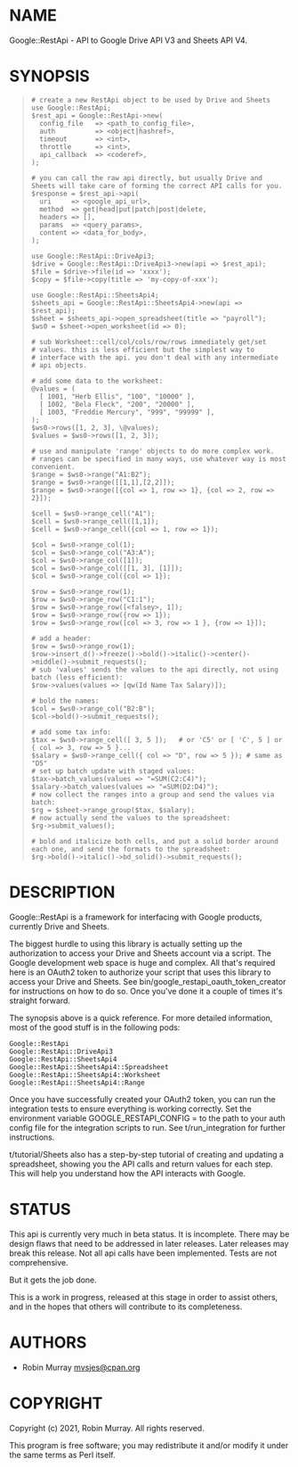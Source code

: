 # NAME

Google::RestApi - API to Google Drive API V3 and Sheets API V4.

# SYNOPSIS

>     # create a new RestApi object to be used by Drive and Sheets
>     use Google::RestApi;
>     $rest_api = Google::RestApi->new(
>       config_file   => <path_to_config_file>,
>       auth          => <object|hashref>,
>       timeout       => <int>,
>       throttle      => <int>,
>       api_callback  => <coderef>,
>     );
>
>     # you can call the raw api directly, but usually Drive and Sheets will take care of forming the correct API calls for you.
>     $response = $rest_api->api(
>       uri     => <google_api_url>,
>       method  => get|head|put|patch|post|delete,
>       headers => [],
>       params  => <query_params>,
>       content => <data_for_body>,
>     );
>
>     use Google::RestApi::DriveApi3;
>     $drive = Google::RestApi::DriveApi3->new(api => $rest_api);
>     $file = $drive->file(id => 'xxxx');
>     $copy = $file->copy(title => 'my-copy-of-xxx');
>
>     use Google::RestApi::SheetsApi4;
>     $sheets_api = Google::RestApi::SheetsApi4->new(api => $rest_api);
>     $sheet = $sheets_api->open_spreadsheet(title => "payroll");
>     $ws0 = $sheet->open_worksheet(id => 0);
>
>     # sub Worksheet::cell/col/cols/row/rows immediately get/set
>     # values. this is less efficient but the simplest way to
>     # interface with the api. you don't deal with any intermediate
>     # api objects.
>     
>     # add some data to the worksheet:
>     @values = (
>       [ 1001, "Herb Ellis", "100", "10000" ],
>       [ 1002, "Bela Fleck", "200", "20000" ],
>       [ 1003, "Freddie Mercury", "999", "99999" ],
>     );
>     $ws0->rows([1, 2, 3], \@values);
>     $values = $ws0->rows([1, 2, 3]);
>
>     # use and manipulate 'range' objects to do more complex work.
>     # ranges can be specified in many ways, use whatever way is most convenient.
>     $range = $ws0->range("A1:B2");
>     $range = $ws0->range([[1,1],[2,2]]);
>     $range = $ws0->range([{col => 1, row => 1}, {col => 2, row => 2}]);
>
>     $cell = $ws0->range_cell("A1");
>     $cell = $ws0->range_cell([1,1]);
>     $cell = $ws0->range_cell({col => 1, row => 1});
>
>     $col = $ws0->range_col(1);
>     $col = $ws0->range_col("A3:A");
>     $col = $ws0->range_col([1]);
>     $col = $ws0->range_col([[1, 3], [1]]);
>     $col = $ws0->range_col({col => 1});
>
>     $row = $ws0->range_row(1);
>     $row = $ws0->range_row("C1:1");
>     $row = $ws0->range_row([<falsey>, 1]);
>     $row = $ws0->range_row({row => 1});
>     $row = $ws0->range_row([col => 3, row => 1 }, {row => 1}]);
>
>     # add a header:
>     $row = $ws0->range_row(1);
>     $row->insert_d()->freeze()->bold()->italic()->center()->middle()->submit_requests();
>     # sub 'values' sends the values to the api directly, not using batch (less efficient):
>     $row->values(values => [qw(Id Name Tax Salary)]);
>
>     # bold the names:
>     $col = $ws0->range_col("B2:B");
>     $col->bold()->submit_requests();
>
>     # add some tax info:
>     $tax = $ws0->range_cell([ 3, 5 ]);   # or 'C5' or [ 'C', 5 ] or { col => 3, row => 5 }...
>     $salary = $ws0->range_cell({ col => "D", row => 5 }); # same as "D5"
>     # set up batch update with staged values:
>     $tax->batch_values(values => "=SUM(C2:C4)");
>     $salary->batch_values(values => "=SUM(D2:D4)");
>     # now collect the ranges into a group and send the values via batch:
>     $rg = $sheet->range_group($tax, $salary);
>     # now actually send the values to the spreadsheet:
>     $rg->submit_values();
> 
>     # bold and italicize both cells, and put a solid border around each one, and send the formats to the spreadsheet:
>     $rg->bold()->italic()->bd_solid()->submit_requests();
>

# DESCRIPTION

Google::RestApi is a framework for interfacing with Google products, currently Drive and Sheets.

The biggest hurdle to using this library is actually setting up the authorization to access your Drive and Sheets account via a script.
The Google development web space is huge and complex. All that's required here is an OAuth2 token to authorize your script that uses this
library to access your Drive and Sheets. See bin/google_restapi_oauth_token_creator for instructions on how to do so. Once you've done it
a couple of times it's straight forward.

The synopsis above is a quick reference. For more detailed information, most of the good stuff is in the following pods:

    Google::RestApi
    Google::RestApi::DriveApi3
    Google::RestApi::SheetsApi4
    Google::RestApi::SheetsApi4::Spreadsheet
    Google::RestApi::SheetsApi4::Worksheet
    Google::RestApi::SheetsApi4::Range

Once you have successfully created your OAuth2 token, you can run the integration tests to ensure everything is working correctly.
Set the environment variable GOOGLE_RESTAPI_CONFIG = to the path to your auth config file for the integration scripts to run.
See t/run_integration for further instructions.

t/tutorial/Sheets also has a step-by-step tutorial of creating and updating a spreadsheet, showing you the API calls and return values for each step. This will help you understand how the API interacts with Google.

# STATUS

This api is currently very much in beta status. It is incomplete.
There may be design flaws that need to be addressed in later
releases. Later releases may break this release. Not all api
calls have been implemented. Tests are not comprehensive.

But it gets the job done.

This is a work in progress, released at this stage in order to
assist others, and in the hopes that others will contribute to
its completeness.

# AUTHORS

- Robin Murray mvsjes@cpan.org

# COPYRIGHT

Copyright (c) 2021, Robin Murray. All rights reserved.

This program is free software; you may redistribute it and/or modify it under the same terms as Perl itself.
